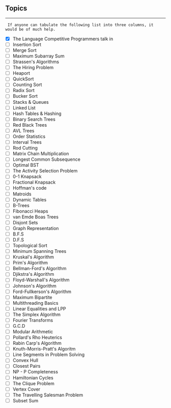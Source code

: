 ## Topics
-------------------------

` If anyone can tabulate the following list into three columns, it would be of much help.`

- [x] The Language Competitive Programmers talk in
- [ ] Insertion Sort
- [ ] Merge Sort
- [ ]  Maximum Subarray Sum
- [ ] Strassen's Algorithms 
- [ ] The Hiring Problem
- [ ] Heaport 
- [ ] QuickSort
- [ ] Counting Sort
- [ ] Radix Sort
- [ ] Bucker Sort
- [ ] Stacks & Queues
- [ ] Linked List
- [ ] Hash Tables & Hashing
- [ ] Binary Search Trees
- [ ] Red Black Trees
- [ ] AVL Trees
- [ ] Order Statistics
- [ ] Interval Trees
- [ ] Rod Cutting
- [ ] Matrix Chain Multiplication
- [ ] Longest Common Subsequence
- [ ] Optimal BST
- [ ] The Activity Selection Problem
- [ ] 0-1 Knapsack
- [ ] Fractional Knapsack
- [ ] Hoffman's code
- [ ] Matroids
- [ ] Dynamic Tables
- [ ] B-Trees
- [ ] Fibonacci Heaps
- [ ] van Emde Boas Trees
- [ ] Disjont Sets
- [ ] Graph Representation
- [ ] B.F.S
- [ ] D.F.S
- [ ] Topological Sort
- [ ] Minimum Spanning Trees
- [ ] Kruskal's Algorithm
- [ ] Prim's Algorithm
- [ ] Bellman-Ford's Algorithm
- [ ] Djikstra's Algorithm
- [ ] Floyd-Warshall's Algorithm
- [ ] Johnson's Algorithm
- [ ] Ford-Fullkerson's Algorithm
- [ ] Maximum Bipartite
- [ ] Multithreading Basics
- [ ] Linear Equalities and LPP
- [ ] The Simplex Algorithm
- [ ] Fourier Transforms
- [ ] G.C.D
- [ ] Modular Arithmetic
- [ ] Pollard's Rho Heuterics
- [ ] Rabin Carp's Algorithm
- [ ] Knuth-Morris-Pratt's Algoritm
- [ ] Line Segments in Problem Solving
- [ ] Convex Hull
- [ ] Closest Pairs
- [ ] NP - P Completeness
- [ ] Hamiltonian Cycles
- [ ] The Clique Problem
- [ ] Vertex Cover
- [ ] The Travelling Salesman Problem
- [ ] Subset Sum
